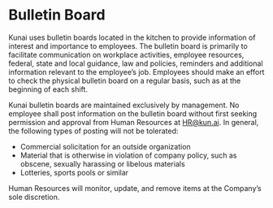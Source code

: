 # Bulletin Board

Kunai uses bulletin boards located in the kitchen to provide information of interest and importance to employees. The bulletin board is primarily to facilitate communication on workplace activities, employee resources, federal, state and local guidance, law and policies, reminders and additional information relevant to the employee’s job. Employees should make an effort to check the physical bulletin board on a regular basis, such as at the beginning of each shift.

Kunai bulletin boards are maintained exclusively by management. No employee shall post information on the bulletin board without first seeking permission and approval from Human Resources at HR@kun.ai. In general, the following types of posting will not be tolerated:

- Commercial solicitation for an outside organization
- Material that is otherwise in violation of company policy, such as obscene, sexually harassing or libelous materials
- Lotteries, sports pools or similar 

Human Resources will monitor, update, and remove items at the Company’s sole discretion.
